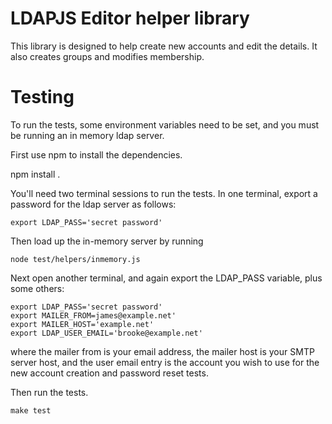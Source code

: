 # LDAPJS Editor helper library

This library is designed to help create new accounts and edit the
details.  It also creates groups and modifies membership.

# Testing

To run the tests, some environment variables need to be set, and you
must be running an in memory ldap server.

First use npm to install the dependencies.

   npm install .


You'll need two terminal sessions to run the tests.  In one terminal,
export a password for the ldap server as follows:

    export LDAP_PASS='secret password'

Then load up the in-memory server by running

    node test/helpers/inmemory.js


Next open another terminal, and again export the LDAP_PASS variable,
plus some others:

    export LDAP_PASS='secret password'
    export MAILER_FROM=james@example.net'
    export MAILER_HOST='example.net'
    export LDAP_USER_EMAIL='brooke@example.net'

where the mailer from is your email address,  the mailer host is
your SMTP server host, and the user email entry is the account you
wish to use for the new account creation and password reset tests.

Then run the tests.

    make test

